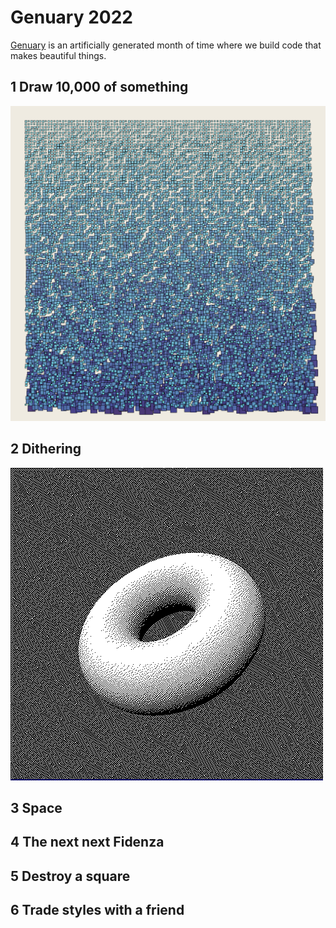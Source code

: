 # Genuary 2022

[Genuary](https://genuary.art/) is an artificially generated month of time where we build code that makes beautiful things.

## 1 Draw 10,000 of something

![10,000 squares](day01/day01.png)

## 2 Dithering

![Torus](day02/day02.png)

## 3 Space

## 4 The next next Fidenza

## 5 Destroy a square

## 6 Trade styles with a friend
